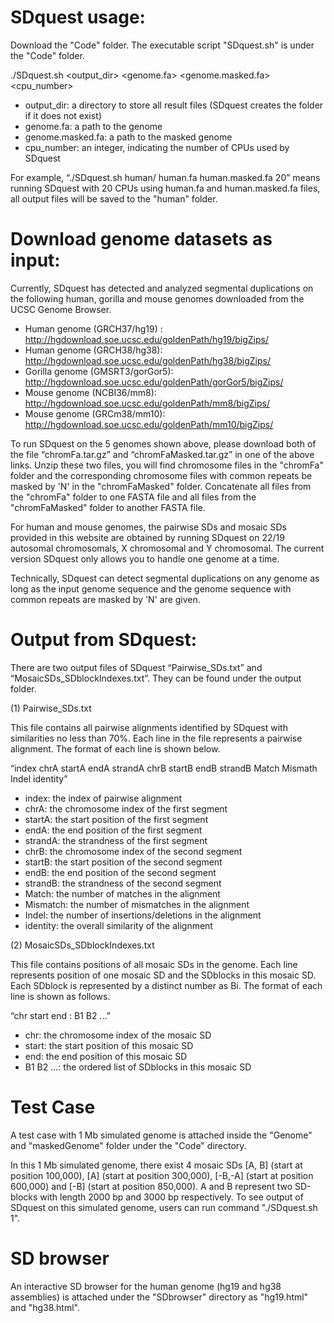 # SDquest usage:

Download the "Code" folder. The executable script "SDquest.sh" is under the "Code" folder.

 ./SDquest.sh <output_dir> <genome.fa> <genome.masked.fa> <cpu_number>
- output_dir: a directory to store all result files (SDquest creates the folder if it does not exist)
- genome.fa: a path to the genome
- genome.masked.fa: a path to the masked genome
- cpu_number: an integer, indicating the number of CPUs used by SDquest

For example, “./SDquest.sh human/ human.fa human.masked.fa 20” means running SDquest with 20 CPUs using human.fa and human.masked.fa files,
all output files will be saved to the "human" folder.


# Download genome datasets as input:
Currently, SDquest has detected and analyzed segmental duplications on the following human, gorilla and mouse genomes downloaded from the UCSC Genome Browser.

- Human genome (GRCH37/hg19) : http://hgdownload.soe.ucsc.edu/goldenPath/hg19/bigZips/
- Human genome (GRCH38/hg38): http://hgdownload.soe.ucsc.edu/goldenPath/hg38/bigZips/
- Gorilla genome (GMSRT3/gorGor5): http://hgdownload.soe.ucsc.edu/goldenPath/gorGor5/bigZips/
- Mouse genome (NCBI36/mm8): http://hgdownload.soe.ucsc.edu/goldenPath/mm8/bigZips/
- Mouse genome (GRCm38/mm10): http://hgdownload.soe.ucsc.edu/goldenPath/mm10/bigZips/

To run SDquest on the 5 genomes shown above, please download both of the file “chromFa.tar.gz” and “chromFaMasked.tar.gz”
in one of the above links. Unzip these two files, you will find chromosome files in the "chromFa" folder and the corresponding chromosome
files with common repeats be masked by 'N' in the "chromFaMasked" folder. Concatenate all files from the "chromFa" folder to one FASTA file and
all files from the "chromFaMasked" folder to another FASTA file.

For human and mouse genomes, the pairwise SDs and mosaic SDs provided in this website are obtained by running SDquest on 22/19 autosomal chromosomals,
X chromosomal and Y chromosomal. The current version SDquest only allows you to handle one genome at a time.

Technically, SDquest can detect segmental duplications on any genome as long as the input genome sequence and the genome sequence with common repeats are masked by 'N' are given. 

# Output from SDquest:
There are two output files of SDquest “Pairwise_SDs.txt” and “MosaicSDs_SDblockIndexes.txt”. They can be found under the output folder.

(1) Pairwise_SDs.txt

This file contains all pairwise alignments identified by SDquest with similarities no less than 70%. Each line in the file represents a pairwise alignment. The format of each line is shown below.

“index  chrA  startA  endA  strandA  chrB  startB  endB  strandB  Match  Mismath  Indel  identity”
- index: the index of pairwise alignment
- chrA: the chromosome index of the first segment
- startA: the start position of the first segment
- endA: the end position of the first segment
- strandA: the strandness of the first segment
- chrB: the chromosome index of the second segment
- startB: the start position of the second segment
- endB: the end position of the second segment
- strandB: the strandness of the second segment
- Match: the number of matches in the alignment
- Mismatch: the number of mismatches in the alignment
- Indel: the number of insertions/deletions in the alignment
- identity: the overall similarity of the alignment 

(2) MosaicSDs_SDblockIndexes.txt

This file contains positions of all mosaic SDs in the genome. Each line represents position of one mosaic SD and the SDblocks in this mosaic SD. Each SDblock is represented by a distinct number as Bi. The format of each line is shown as follows.

“chr  start  end :  B1  B2 ...”
- chr: the chromosome index of the mosaic SD
- start: the start position of this mosaic SD
- end: the end position of this mosaic SD
- B1 B2 ...: the ordered list of SDblocks in this mosaic SD

# Test Case
A test case with 1 Mb simulated genome is attached inside the "Genome" and "maskedGenome" folder under the "Code" directory.

In this 1 Mb simulated genome, there exist 4 mosaic SDs \[A, B] (start at position 100,000), \[A] (start at position 300,000),  \[-B,-A] (start at position 600,000) and  \[-B] (start at position 850,000). A and B represent two SD-blocks with length 2000 bp and 3000 bp respectively. To see output of SDquest on this simulated genome, users can run command "./SDquest.sh 1".

# SD browser
An interactive SD browser for the human genome (hg19 and hg38 assemblies) is attached under the "SDbrowser" directory as "hg19.html" and "hg38.html".
